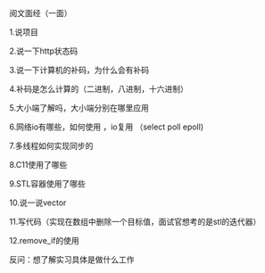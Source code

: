 阅文面经（一面）

1.说项目

2.说一下http状态码

3.说一下计算机的补码，为什么会有补码

4.补码是怎么计算的（二进制，八进制，十六进制）

5.大小端了解吗，大小端分别在哪里应用 

6.网络io有哪些，如何使用 ，io复用 （select poll epoll)

7.多线程如何实现同步的

8.C11使用了哪些

9.STL容器使用了哪些

10.说一说vector

11.写代码（实现在数组中删除一个目标值，面试官想考的是stl的迭代器）

12.remove_if的使用

反问：想了解实习具体是做什么工作